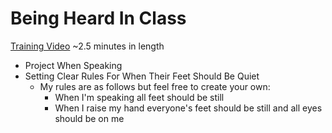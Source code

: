 # Being Heard In Class
[Training Video](https://drive.google.com/file/d/18jxPmMjV8OibMRcSCaGAFCi1RnqxIiCK/view?usp=drive_link) ~2.5 minutes in length
* Project When Speaking
* Setting Clear Rules For When Their Feet Should Be Quiet
  * My rules are as follows but feel free to create your own:
    * When I'm speaking all feet should be still
    * When I raise my hand everyone's feet should be still and all eyes should be on me
